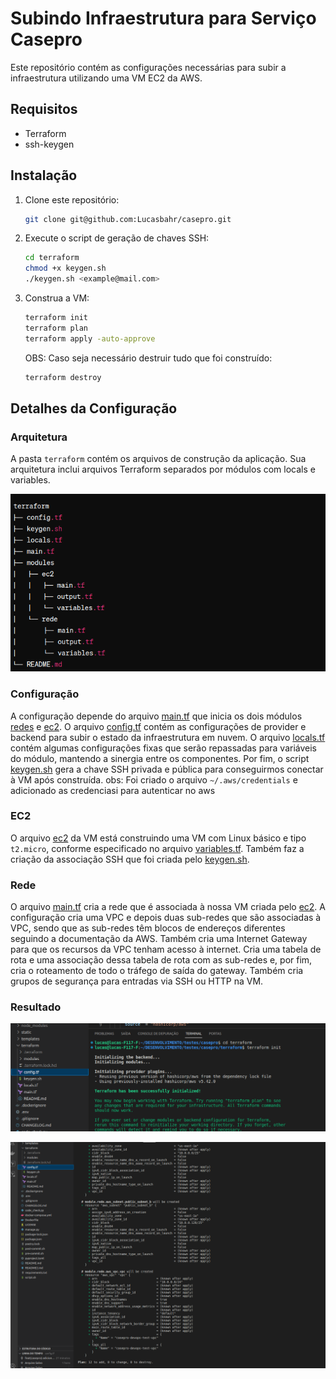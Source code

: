 # Subindo Infraestrutura para Serviço Casepro

Este repositório contém as configurações necessárias para subir a infraestrutura utilizando uma VM EC2 da AWS.

## Requisitos

- Terraform
- ssh-keygen

## Instalação

1. Clone este repositório:

    ```bash
    git clone git@github.com:Lucasbahr/casepro.git
    ```

2. Execute o script de geração de chaves SSH:

    ```bash
    cd terraform
    chmod +x keygen.sh
    ./keygen.sh <example@mail.com>
    ```

3. Construa a VM:

    ```bash
    terraform init
    terraform plan
    terraform apply -auto-approve
    ```

    OBS: Caso seja necessário destruir tudo que foi construído:

    ```bash
    terraform destroy
    ```

## Detalhes da Configuração

### Arquitetura

A pasta `terraform` contém os arquivos de construção da aplicação. Sua arquitetura inclui arquivos Terraform separados por módulos com locals e variables.

![Arquitetura Terraform](../images/arquitetura-terraform.png)

### Configuração

A configuração depende do arquivo [main.tf](./main.tf) que inicia os dois módulos [redes](./modules/rede/main.tf) e [ec2](./modules/ec2/main.tf). O arquivo [config.tf](./config.tf) contém as configurações de provider e backend para subir o estado da infraestrutura em nuvem. O arquivo [locals.tf](./locals.tf) contém algumas configurações fixas que serão repassadas para variáveis do módulo, mantendo a sinergia entre os componentes. Por fim, o script [keygen.sh](./keygen.sh) gera a chave SSH privada e pública para conseguirmos conectar à VM após construída.
obs: Foi criado o arquivo `~/.aws/credentials`  e adicionado as credenciasi para autenticar no aws

### EC2

O arquivo [ec2](./modules/ec2/main.tf) da VM está construindo uma VM com Linux básico e tipo `t2.micro`, conforme especificado no arquivo [variables.tf](./modules/ec2/variables.tf). Também faz a criação da associação SSH que foi criada pelo [keygen.sh](./keygen.sh).

### Rede

O arquivo [main.tf](./modules/rede/main.tf)  cria a rede que é associada à nossa VM criada pelo [ec2](./modules/ec2/main.tf). A configuração cria uma VPC e depois duas sub-redes que são associadas à VPC, sendo que as sub-redes têm blocos de endereços diferentes seguindo a documentação da AWS. Também cria uma Internet Gateway para que os recursos da VPC tenham acesso à internet. Cria uma tabela de rota e uma associação dessa tabela de rota com as sub-redes e, por fim, cria o roteamento de todo o tráfego de saída do gateway. Também cria grupos de segurança para entradas via SSH ou HTTP na VM.

### Resultado

![Terraform init](../images/terraforminit.png)

![Terraform plan](../images/terraformplan.png)